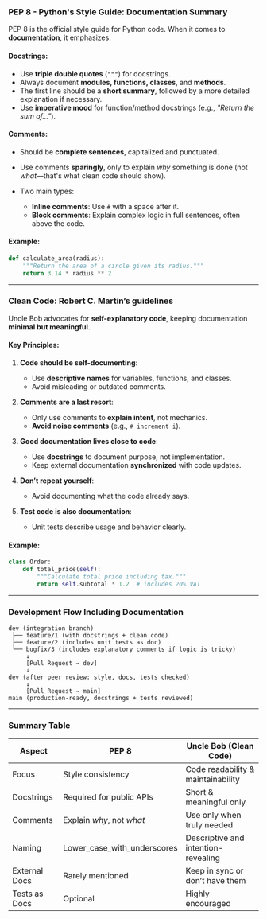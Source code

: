 ### **PEP 8 - Python's Style Guide: Documentation Summary**

PEP 8 is the official style guide for Python code. When it comes to **documentation**, it emphasizes:

#### Docstrings:

* Use **triple double quotes** (`"""`) for docstrings.
* Always document **modules, functions, classes**, and **methods**.
* The first line should be a **short summary**, followed by a more detailed explanation if necessary.
* Use **imperative mood** for function/method docstrings (e.g., *"Return the sum of..."*).

#### Comments:

* Should be **complete sentences**, capitalized and punctuated.
* Use comments **sparingly**, only to explain *why* something is done (not *what*—that's what clean code should show).
* Two main types:

  * **Inline comments**: Use `#` with a space after it.
  * **Block comments**: Explain complex logic in full sentences, often above the code.

#### Example:

```python
def calculate_area(radius):
    """Return the area of a circle given its radius."""
    return 3.14 * radius ** 2
```

---

### **Clean Code: Robert C. Martin’s guidelines**

Uncle Bob advocates for **self-explanatory code**, keeping documentation **minimal but meaningful**.

#### Key Principles:

1. **Code should be self-documenting**:

   * Use **descriptive names** for variables, functions, and classes.
   * Avoid misleading or outdated comments.

2. **Comments are a last resort**:

   * Only use comments to **explain intent**, not mechanics.
   * **Avoid noise comments** (e.g., `# increment i`).

3. **Good documentation lives close to code**:

   * Use **docstrings** to document purpose, not implementation.
   * Keep external documentation **synchronized** with code updates.

4. **Don’t repeat yourself**:

   * Avoid documenting what the code already says.

5. **Test code is also documentation**:

   * Unit tests describe usage and behavior clearly.

#### Example:

```python
class Order:
    def total_price(self):
        """Calculate total price including tax."""
        return self.subtotal * 1.2  # includes 20% VAT
```

---

### Development Flow Including Documentation

```text
dev (integration branch)
 ├── feature/1 (with docstrings + clean code)
 ├── feature/2 (includes unit tests as doc)
 └── bugfix/3 (includes explanatory comments if logic is tricky)
     ↓
     [Pull Request → dev]
     ↓
dev (after peer review: style, docs, tests checked)
     ↓
     [Pull Request → main]
main (production-ready, docstrings + tests reviewed)
```

---

### Summary Table

| Aspect        | PEP 8                          | Uncle Bob (Clean Code)              |
| ------------- | ------------------------------ | ----------------------------------- |
| Focus         | Style consistency              | Code readability & maintainability  |
| Docstrings    | Required for public APIs       | Short & meaningful only             |
| Comments      | Explain *why*, not *what*      | Use only when truly needed          |
| Naming        | Lower\_case\_with\_underscores | Descriptive and intention-revealing |
| External Docs | Rarely mentioned               | Keep in sync or don’t have them     |
| Tests as Docs | Optional                       | Highly encouraged                   |